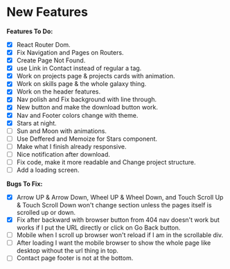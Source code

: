 # New Features

**Features To Do:**

- [X] React Router Dom.
- [X] Fix Navigation and Pages on Routers.
- [X] Create Page Not Found.
- [X] use Link in Contact instead of regular a tag.
- [X] Work on projects page & projects cards with animation.
- [X] Work on skills page & the whole galaxy thing.
- [X] Work on the header features.
- [X] Nav polish and Fix background with line through.
- [X] New button and make the download button work.
- [X] Nav and Footer colors change with theme.
- [X] Stars at night.
- [ ] Sun and Moon with animations.
- [ ] Use Deffered and Memoize for Stars component.
- [ ] Make what I finish already responsive.
- [ ] Nice notification after download.
- [ ] Fix code, make it more readable and Change project structure.
- [ ] Add a loading screen.

**Bugs To Fix:**

- [X] Arrow UP & Arrow Down, Wheel UP & Wheel Down, and Touch Scroll Up & Touch Scroll Down won't change section unless the pages itself is scrolled up or down.
- [X] Fix after backward with browser button from 404 nav doesn't work but works if I put the URL directly or click on Go Back button.
- [ ] Mobile when I scroll up browser won't reload if I am in the scrollable div.
- [ ] After loading I want the mobile browser to show the whole page like desktop without the url thing in top.
- [ ] Contact page footer is not at the bottom.
